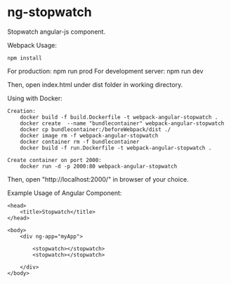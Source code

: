 # ng-stopwatch

Stopwatch angular-js component.


Webpack Usage:

	npm install
For production:
	npm run prod
For development server:
    npm run dev


  Then, open index.html under dist folder in working directory.


Using with Docker:

	Creation:
        docker build -f build.Dockerfile -t webpack-angular-stopwatch .
        docker create  --name "bundlecontainer" webpack-angular-stopwatch
        docker cp bundlecontainer:/beforeWebpack/dist ./
        docker image rm -f webpack-angular-stopwatch
        docker container rm -f bundlecontainer
        docker build -f run.Dockerfile -t webpack-angular-stopwatch .

	Create container on port 2000:
		docker run -d -p 2000:80 webpack-angular-stopwatch


  Then, open "http://localhost:2000/" in browser of your choice.




Example Usage of Angular Component:


```
<head>
    <title>Stopwatch</title>
</head>

<body>
    <div ng-app="myApp">
      
        <stopwatch></stopwatch>
        <stopwatch></stopwatch>

    </div>
</body>
```
